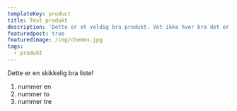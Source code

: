 ```yaml
---
templateKey: product
title: Test produkt
description: 'Dette er et veldig bra produkt. Vet ikke hvor bra det er, men det funker'
featuredpost: true
featuredimage: /img/chemex.jpg
tags:
  - produkt
---
```

Dette er en skikkelig bra liste!

1. nummer en
2. nummer to
3. nummer tre
